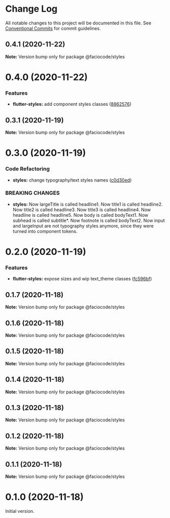 # Change Log

All notable changes to this project will be documented in this file.
See [Conventional Commits](https://conventionalcommits.org) for commit guidelines.

## 0.4.1 (2020-11-22)

**Note:** Version bump only for package @faciocode/styles





# 0.4.0 (2020-11-22)


### Features

* **flutter-styles:** add component styles classes ([8862576](https://github.com/FacioCode/design/commit/88625766481ab45aecbb5acd4d969f631f543933))





## 0.3.1 (2020-11-19)

**Note:** Version bump only for package @faciocode/styles





# 0.3.0 (2020-11-19)


### Code Refactoring

* **styles:** change typography/text styles names ([c0d30ed](https://github.com/FacioCode/design/commit/c0d30ed06c377557e3cde096fa2c5e398754fbe9))


### BREAKING CHANGES

* **styles:** Now largeTitle is called headline1. Now title1 is called headline2. Now title2 is called headline3. Now title3 is called headline4. Now headline is called headline5. Now body is called bodyText1. Now subhead is called subtitle*. Now footnote is called bodyText2. Now input and largeInput are not typography styles anymore, since they were turned into component tokens.





# 0.2.0 (2020-11-19)


### Features

* **flutter-styles:** expose sizes and wip text_theme classes ([fc596bf](https://github.com/FacioCode/design/commit/fc596bfcd86d68971ec0ffdd72677cb6945bf4e3))





## 0.1.7 (2020-11-18)

**Note:** Version bump only for package @faciocode/styles





## 0.1.6 (2020-11-18)

**Note:** Version bump only for package @faciocode/styles





## 0.1.5 (2020-11-18)

**Note:** Version bump only for package @faciocode/styles





## 0.1.4 (2020-11-18)

**Note:** Version bump only for package @faciocode/styles





## 0.1.3 (2020-11-18)

**Note:** Version bump only for package @faciocode/styles





## 0.1.2 (2020-11-18)

**Note:** Version bump only for package @faciocode/styles





## 0.1.1 (2020-11-18)

**Note:** Version bump only for package @faciocode/styles





# 0.1.0 (2020-11-18)


Initial version.

